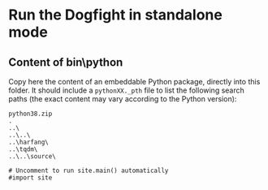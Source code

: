 # Run the Dogfight in standalone mode

## Content of bin\python

Copy here the content of an embeddable Python package, directly into this folder. It should include a 
`pythonXX._pth` file to list the following search paths (the exact content may vary according to the Python version):

```
python38.zip
.
..\
..\..\
..\harfang\
..\tqdm\
..\..\source\

# Uncomment to run site.main() automatically
#import site
```